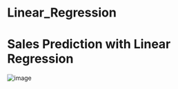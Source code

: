 # Linear_Regression
# Sales Prediction with Linear Regression

![image](https://github.com/furkansukan/Linear_Regression/assets/115731123/a4275f18-2606-4294-8c83-6b95f8e253a3)

